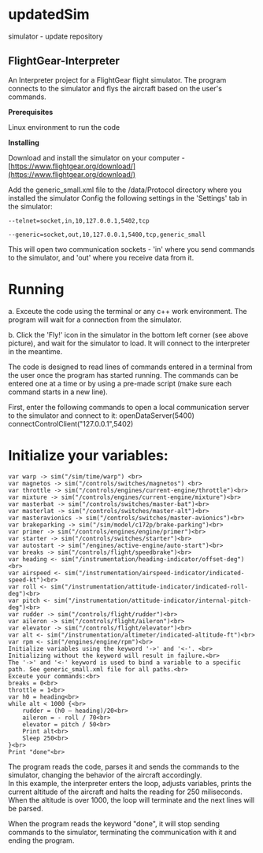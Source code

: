 # updatedSim
simulator - update repository
 ## FlightGear-Interpreter

An Interpreter project for a FlightGear flight simulator. The program connects to the simulator and flys the aircraft based on the user's commands.

**Prerequisites**

Linux environment to run the code

**Installing**

Download and install the simulator on your computer -[https://www.flightgear.org/download/](https://www.flightgear.org/download/) 

<p> Add the generic_small.xml file to the /data/Protocol directory where you installed the simulator
Config the following settings in the 'Settings' tab in the simulator:

`--telnet=socket,in,10,127.0.0.1,5402,tcp` 

`--generic=socket,out,10,127.0.0.1,5400,tcp,generic_small` 

This will open two communication sockets - 'in' where you send commands to the simulator, and 'out' where you receive data from it. </p>

# Running

a. Exceute the code using the terminal or any c++ work environment. The program will wait for a connection from the simulator.

b. Click the 'Fly!' icon in the simulator in the bottom left corner (see above picture), and wait for the simulator to load. It will connect to the interpreter in the meantime.<br>

The code is designed to read lines of commands entered in a terminal from the user once the program has started running. The commands can be entered one at a time or by using a pre-made script (make sure each command starts in a new line).

First, enter the following commands to open a local communication server to the simulator and connect to it:
openDataServer(5400)
connectControlClient("127.0.0.1",5402)

# Initialize your variables:
```
var warp -> sim("/sim/time/warp") <br>
var magnetos -> sim("/controls/switches/magnetos") <br>
var throttle -> sim("/controls/engines/current-engine/throttle")<br>
var mixture -> sim("/controls/engines/current-engine/mixture")<br>
var masterbat -> sim("/controls/switches/master-bat")<br>
var masterlat -> sim("/controls/switches/master-alt")<br>
var masteravionics -> sim("/controls/switches/master-avionics")<br>
var brakeparking -> sim("/sim/model/c172p/brake-parking")<br>
var primer -> sim("/controls/engines/engine/primer")<br>
var starter -> sim("/controls/switches/starter")<br>
var autostart -> sim("/engines/active-engine/auto-start")<br>
var breaks -> sim("/controls/flight/speedbrake")<br>
var heading <- sim("/instrumentation/heading-indicator/offset-deg")<br>
var airspeed <- sim("/instrumentation/airspeed-indicator/indicated-speed-kt")<br>
var roll <- sim("/instrumentation/attitude-indicator/indicated-roll-deg")<br>
var pitch <- sim("/instrumentation/attitude-indicator/internal-pitch-deg")<br>
var rudder -> sim("/controls/flight/rudder")<br>
var aileron -> sim("/controls/flight/aileron")<br>
var elevator -> sim("/controls/flight/elevator")<br>
var alt <- sim("/instrumentation/altimeter/indicated-altitude-ft")<br>
var rpm <- sim("/engines/engine/rpm")<br>
Initialize variables using the keyword '->' and '<-'. <br>
Initializing without the keyword will result in failure.<br>
The '->' and '<-' keyword is used to bind a variable to a specific path. See generic_small.xml file for all paths.<br>
Exceute your commands:<br>
breaks = 0<br>
throttle = 1<br>
var h0 = heading<br>
while alt < 1000 {<br>
    rudder = (h0 – heading)/20<br>
    aileron = - roll / 70<br>
    elevator = pitch / 50<br>
    Print alt<br>
    Sleep 250<br>
}<br>
Print "done"<br>
```


The program reads the code, parses it and sends the commands to the simulator, changing the behavior of the aircraft accordingly. <br>In this example, the interpreter enters the loop, adjusts variables, prints the current altitude of the aircraft and halts the reading for 250 miliseconds. <br>When the altitude is over 1000, the loop will terminate and the next lines will be parsed.<br>

When the program reads the keyword "done", it will stop sending commands to the simulator, terminating the communication with it and ending the program.<br>

